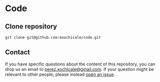 # Code

## Clone repository
```
git clone git@github.com:mxochicale/code.git
```

## Contact 
If you have specific questions about the content of this repository, you can drop us an email to [perez.xochicale@gmail.com](mailto:perez.xochicale@gmail.com?subject="[code]"). 
If your question might be relevant to other people, please instead [open an issue](https://github.com/mxochicale/code/issues).

